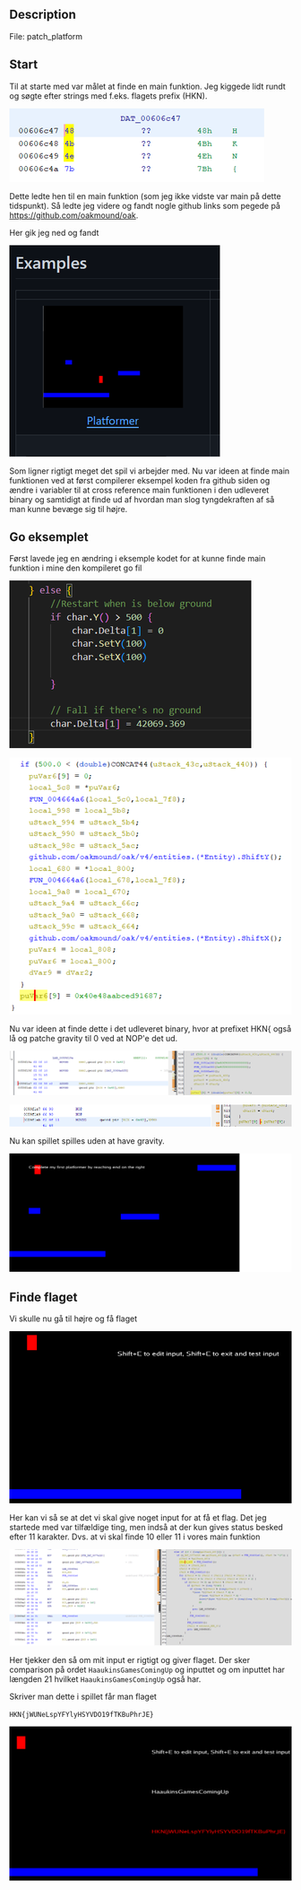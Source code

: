 ## Description

File: patch_platform

## Start

Til at starte med var målet at finde en main funktion. Jeg kiggede lidt rundt og søgte efter strings med f.eks. flagets prefix (HKN). 

![HKNlookup.png](./HKNlookup.png)

Dette ledte hen til en main funktion (som jeg ikke vidste var main på dette tidspunkt). Så ledte jeg videre og fandt nogle github links som pegede på https://github.com/oakmound/oak.

Her gik jeg ned og fandt 

![oakplatformer](./oakplatformer.png)

Som ligner rigtigt meget det spil vi arbejder med. Nu var ideen at finde main funktionen ved at først compilerer eksempel koden fra github siden og ændre i variabler til at cross reference main funktionen i den udleveret binary og samtidigt at finde ud af hvordan man slog tyngdekraften af så man kunne bevæge sig til højre.

## Go eksemplet

Først lavede jeg en ændring i eksemple kodet for at kunne finde main funktion i mine den kompileret go fil

![changeInExampleCode](./changeInExampleCode.png)

![kompileretfilafeksempel](./kompileretfilafeksempel.png)

Nu var ideen at finde dette i det udleveret binary, hvor at prefixet HKN{ også lå og patche gravity til 0 ved at NOP'e det ud.

![gravitysetting](./gravitysetting.png)

![nopnop](./nopnop.png)

Nu kan spillet spilles uden at have gravity.

![flying](./flying.png)

## Finde flaget

Vi skulle nu gå til højre og få flaget

![scammed](./scammed.png)

Her kan vi så se at det vi skal give noget input for at få et flag. Det jeg startede med var tilfældige ting, men indså at der kun gives status besked efter 11 karakter. Dvs. at vi skal finde 10 eller 11 i vores main funktion

![inputparse](./inputparse.png)

Her tjekker den så om mit input er rigtigt og giver flaget. Der sker comparison på ordet `HaaukinsGamesComingUp` og inputtet og om inputtet har længden 21 hvilket `HaaukinsGamesComingUp` også har. 

Skriver man dette i spillet får man flaget

`HKN{jWUNeLspYFYlyHSYVDO19fTKBuPhrJE}`

![endscreen](./endscreen.png)
